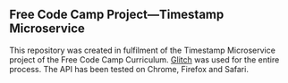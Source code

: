 ## Free Code Camp Project—Timestamp Microservice

This repository was created in fulfilment of the Timestamp Microservice project of the Free Code Camp Curriculum.  [Glitch](https://glitch.com/about) was used for the entire process.  The API has been tested on Chrome, Firefox and Safari.
